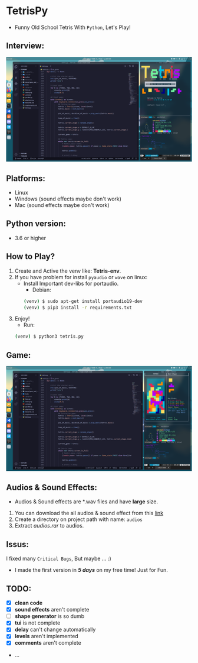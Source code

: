 # TetrisPy
- Funny Old School Tetris With `Python`, Let's Play!
## Interview:
![image](https://github.com/mehrdad-mixtape/TetrisPy/blob/master/index.png)

## Platforms:
- Linux
- Windows (sound effects maybe don't work)
- Mac (sound effects maybe don't work)

## Python version:
- 3.6 or higher

## How to Play?
1. Create and Active the venv like: **Tetris-env**.
2. If you have problem for install `pyaudio` or `wave` on linux:
    - Install Important dev-libs for portaudio.
        - Debian: 
        ```bash
        (venv) $ sudo apt-get install portaudio19-dev
        (venv) $ pip3 install -r requirements.txt
        ```
3. Enjoy!
    - Run:
    ```bash
    (venv) $ python3 tetris.py
    ```

## Game:
![image](https://github.com/mehrdad-mixtape/TetrisPy/blob/master/index2.png)

## Audios & Sound Effects:
 - Audios & Sound effects are *.wav files and have **large** size.
 1. You can download the all audios & sound effect from this [link](https://drive.google.com/file/d/1tUzpGsGOQtuikahW712s6u9MNznx4C2A/view?usp=sharing)
 2. Create a directory on project path with name: `audios`
 3. Extract *audios.rar* to audios.

## Issus:
I fixed many `Critical Bugs`, But maybe ... :)
- I made the first version in ***5 days*** on my free time! Just for Fun.

## TODO:
- [x] **clean code**
- [x] **sound effects** aren't complete
- [ ] **shape generator** is so dumb
- [x] **tui** is not complete
- [x] **delay** can't change automatically
- [x] **levels** aren't implemented
- [x] **comments** aren't complete
- ...
